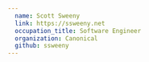 ```yaml
---
  name: Scott Sweeny
  link: https://ssweeny.net
  occupation_title: Software Engineer
  organization: Canonical
  github: ssweeny
---
```

